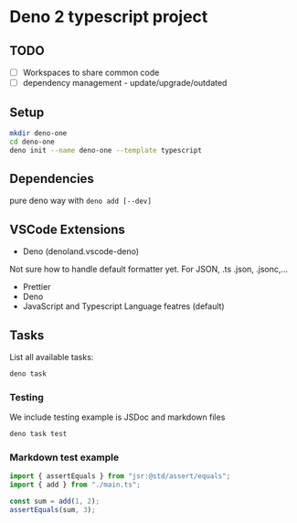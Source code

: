 # Deno 2 typescript project

## TODO

- [ ] Workspaces to share common code
- [ ] dependency management - update/upgrade/outdated

## Setup

```bash
mkdir deno-one
cd deno-one
deno init --name deno-one --template typescript
```

## Dependencies

pure deno way with `deno add [--dev]`

## VSCode Extensions

- Deno (denoland.vscode-deno)

Not sure how to handle default formatter yet. For JSON, .ts .json, .jsonc,...

- Prettier
- Deno
- JavaScript and Typescript Language featres (default)

## Tasks

List all available tasks:

```bash
deno task
```

### Testing

We include testing example is JSDoc and markdown files

```bash
deno task test
```

### Markdown test example

```ts
import { assertEquals } from "jsr:@std/assert/equals";
import { add } from "./main.ts";

const sum = add(1, 2);
assertEquals(sum, 3);
```
